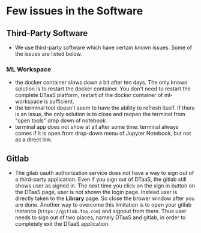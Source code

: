 # Few issues in the Software

## Third-Party Software

- We use third-party software which have certain
  known issues. Some of the issues are listed below.

### ML Workspace

- the docker container slows down a bit after ten days.
  The only known solution is to restart the docker container.
  You don't need to restart the complete DTaaS platform, restart of
  the docker container of ml-workspace is sufficient.
- the terminal tool doesn't seem to have the ability to refresh itself.
  If there is an issue, the only solution is to close and
  reopen the terminal from "open tools" drop down of notebook
- terminal app does not show at all after some time: terminal always
  comes if it is open from drop-down menu of Jupyter Notebook,
  but not as a direct link.

## Gitlab

- The gilab oauth authorization service does not
  have a way to sign out of a third-party application.
  Even if you sign out of DTaaS, the gitlab still shows user as signed in.
  The next time you click on the sign in button on the DTaaS page,
  user is not shown the login page.
  Instead user is directly taken to the **Library** page.
  So close the brower window after you are done.
  Another way to overcome this limitation is to open your
  gitlab instance (`https://gitlab.foo.com`) and signout from there.
  Thus user needs to sign out of two places, namely DTaaS and gitlab,
  in order to completely exit the DTaaS application.
